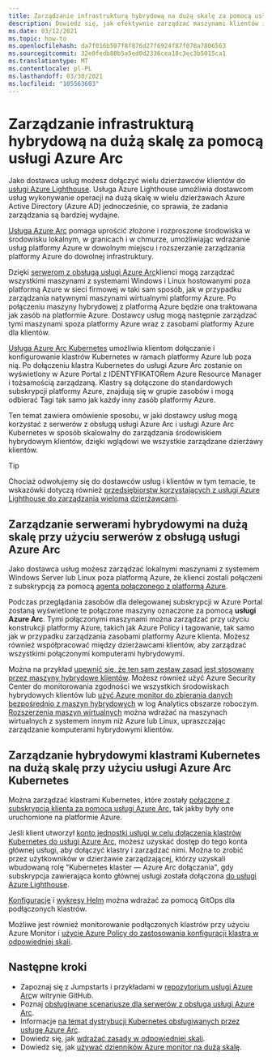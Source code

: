 ```yaml
---
title: Zarządzanie infrastrukturą hybrydową na dużą skalę za pomocą usługi Azure Arc
description: Dowiedz się, jak efektywnie zarządzać maszynami klientów i klastrami Kubernetes poza platformą Azure.
ms.date: 03/12/2021
ms.topic: how-to
ms.openlocfilehash: da7f016b507f8f876d27f6924f87f078a7806563
ms.sourcegitcommit: 32e0fedb80b5a5ed0d2336cea18c3ec3b5015ca1
ms.translationtype: MT
ms.contentlocale: pl-PL
ms.lasthandoff: 03/30/2021
ms.locfileid: "105563603"
---
```

# <a name="manage-hybrid-infrastructure-at-scale-with-azure-arc"></a>Zarządzanie infrastrukturą hybrydową na dużą skalę za pomocą usługi Azure Arc

Jako dostawca usług możesz dołączyć wielu dzierżawców klientów do [usługi Azure Lighthouse](../overview.md). Usługa Azure Lighthouse umożliwia dostawcom usług wykonywanie operacji na dużą skalę w wielu dzierżawach Azure Active Directory (Azure AD) jednocześnie, co sprawia, że zadania zarządzania są bardziej wydajne.

[Usługa Azure Arc](../../azure-arc/overview.md) pomaga uprościć złożone i rozproszone środowiska w środowisku lokalnym, w granicach i w chmurze, umożliwiając wdrażanie usług platformy Azure w dowolnym miejscu i rozszerzanie zarządzania platformy Azure do dowolnej infrastruktury.

Dzięki [serwerom z obsługą usługi Azure Arc](../../azure-arc/servers/overview.md)klienci mogą zarządzać wszystkimi maszynami z systemami Windows i Linux hostowanymi poza platformą Azure w sieci firmowej w taki sam sposób, jak w przypadku zarządzania natywnymi maszynami wirtualnymi platformy Azure. Po połączeniu maszyny hybrydowej z platformą Azure będzie ona traktowana jak zasób na platformie Azure. Dostawcy usług mogą następnie zarządzać tymi maszynami spoza platformy Azure wraz z zasobami platformy Azure dla klientów.

[Usługa Azure Arc Kubernetes](../../azure-arc/kubernetes/overview.md) umożliwia klientom dołączanie i konfigurowanie klastrów Kubernetes w ramach platformy Azure lub poza nią. Po dołączeniu klastra Kubernetes do usługi Azure Arc zostanie on wyświetlony w Azure Portal z IDENTYFIKATORem Azure Resource Manager i tożsamością zarządzaną. Klastry są dołączone do standardowych subskrypcji platformy Azure, znajdują się w grupie zasobów i mogą odbierać Tagi tak samo jak każdy inny zasób platformy Azure.

Ten temat zawiera omówienie sposobu, w jaki dostawcy usług mogą korzystać z serwerów z obsługą usługi Azure Arc i usługi Azure Arc Kubernetes w sposób skalowalny do zarządzania środowiskiem hybrydowym klientów, dzięki wglądowi we wszystkie zarządzane dzierżawy klientów.

> [!TIP]
> Chociaż odwołujemy się do dostawców usług i klientów w tym temacie, te wskazówki dotyczą również [przedsiębiorstw korzystających z usługi Azure Lighthouse do zarządzania wieloma dzierżawcami](../concepts/enterprise.md).

## <a name="manage-hybrid-servers-at-scale-with-azure-arc-enabled-servers"></a>Zarządzanie serwerami hybrydowymi na dużą skalę przy użyciu serwerów z obsługą usługi Azure Arc

Jako dostawca usług możesz zarządzać lokalnymi maszynami z systemem Windows Server lub Linux poza platformą Azure, że klienci zostali połączeni z subskrypcją za pomocą [agenta połączonego z platformą Azure](../../azure-arc/servers/agent-overview.md).

Podczas przeglądania zasobów dla delegowanej subskrypcji w Azure Portal zostaną wyświetlone te połączone maszyny oznaczone za pomocą **usługi Azure Arc**. Tymi połączonymi maszynami można zarządzać przy użyciu konstrukcji platformy Azure, takich jak Azure Policy i tagowanie, tak samo jak w przypadku zarządzania zasobami platformy Azure klienta. Możesz również współpracować między dzierżawcami klientów, aby zarządzać wszystkimi połączonymi komputerami hybrydowymi.

Można na przykład [upewnić się, że ten sam zestaw zasad jest stosowany przez maszyny hybrydowe klientów](../../azure-arc/servers/learn/tutorial-assign-policy-portal.md). Możesz również użyć Azure Security Center do monitorowania zgodności we wszystkich środowiskach hybrydowych klientów lub [użyć Azure monitor do zbierania danych bezpośrednio z maszyn hybrydowych](../../azure-arc/servers/learn/tutorial-enable-vm-insights.md) w log Analytics obszarze roboczym. [Rozszerzenia maszyn wirtualnych](../../azure-arc/servers/manage-vm-extensions.md) można wdrażać na maszynach wirtualnych z systemem innym niż Azure lub Linux, upraszczając zarządzanie komputerami hybrydowymi klientów.

## <a name="manage-hybrid-kubernetes-clusters-at-scale-with-azure-arc-enabled-kubernetes"></a>Zarządzanie hybrydowymi klastrami Kubernetes na dużą skalę przy użyciu usługi Azure Arc Kubernetes

Można zarządzać klastrami Kubernetes, które zostały [połączone z subskrypcją klienta za pomocą usługi Azure Arc](../../azure-arc/kubernetes/quickstart-connect-cluster.md), tak jakby były one uruchomione na platformie Azure.

Jeśli klient utworzył [konto jednostki usługi w celu dołączenia klastrów Kubernetes do usługi Azure Arc](../../azure-arc/kubernetes/create-onboarding-service-principal.md), możesz uzyskać dostęp do tego konta głównej usługi, aby dołączyć klastry i zarządzać nimi. Można to zrobić przez użytkowników w dzierżawie zarządzającej, którzy uzyskali wbudowaną rolę "Kubernetes klaster — Azure Arc dołączania", gdy subskrypcja zawierająca konto głównej usługi została dołączona [do usługi Azure Lighthouse](onboard-customer.md).

[Konfiguracje](../../azure-arc/kubernetes/tutorial-use-gitops-connected-cluster.md) i [wykresy Helm](../../azure-arc/kubernetes/use-gitops-with-helm.md) można wdrażać za pomocą GitOps dla podłączonych klastrów.

Możliwe jest również monitorowanie podłączonych klastrów przy użyciu Azure Monitor i [użycie Azure Policy do zastosowania konfiguracji klastra w odpowiedniej skali](../../azure-arc/kubernetes/use-azure-policy.md).

## <a name="next-steps"></a>Następne kroki

- Zapoznaj się z Jumpstarts i przykładami w [repozytorium usługi Azure Arc](https://github.com/microsoft/azure_arc)w witrynie GitHub.
- Poznaj [obsługiwane scenariusze dla serwerów z obsługą usługi Azure Arc](../../azure-arc/servers/overview.md#supported-scenarios).
- Informacje [na temat dystrybucji Kubernetes obsługiwanych przez usługę Azure Arc](../../azure-arc/kubernetes/overview.md#supported-kubernetes-distributions).
- Dowiedz się, jak [wdrażać zasady w odpowiedniej skali](policy-at-scale.md).
- Dowiedz się, jak [używać dzienników Azure monitor na dużą skalę](monitor-at-scale.md).
